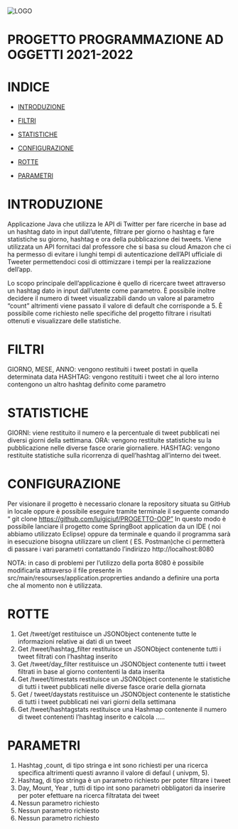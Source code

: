 ![LOGO](https://user-images.githubusercontent.com/92534853/147455323-9d166ce3-7c73-410a-8125-8b3288322a40.jpg)

# PROGETTO PROGRAMMAZIONE AD OGGETTI 2021-2022
# INDICE
- [INTRODUZIONE](#INTRODUZIONE)
- [FILTRI](#FILTRI)
- [STATISTICHE](#STATISTICHE)

- [CONFIGURAZIONE](#CONFIGURAZIONE)
- [ROTTE](#ROTTE) 
- [PARAMETRI](#PARAMETRI )


# INTRODUZIONE 
Applicazione Java che utilizza le API di Twitter per fare ricerche in base ad un hashtag dato in input dall’utente, filtrare per giorno o hashtag e fare statistiche su giorno, hashtag e ora della pubblicazione dei tweets. Viene utilizzata un API fornitaci dal professore che si basa su cloud Amazon che ci ha permesso di evitare i lunghi tempi di autenticazione dell’API ufficiale di Tweeter permettendoci così di ottimizzare i tempi per la realizzazione dell’app.

Lo scopo principale dell’applicazione è quello di ricercare tweet attraverso un hashtag dato in input dall’utente come parametro. È possibile inoltre decidere il numero di tweet visualizzabili dando un valore al parametro “count” altrimenti viene passato il valore di default che corrisponde a 5. È possibile come richiesto nelle specifiche del progetto filtrare i risultati ottenuti e visualizzare delle statistiche.

# FILTRI 
GIORNO, MESE, ANNO: vengono restituiti i tweet postati in quella determinata data
HASHTAG: vengono restituiti i tweet che al loro interno contengono un altro hashtag  definito come parametro

# STATISTICHE 
  GIORNI: viene restituito il numero e la percentuale di tweet pubblicati nei diversi giorni della settimana.
	ORA:  vengono restituite statistiche su la pubblicazione nelle diverse fasce orarie giornaliere.
	HASHTAG: vengono restituite statistiche sulla ricorrenza di quell’hashtag all’interno dei tweet.
# CONFIGURAZIONE 
Per visionare il progetto è necessario clonare la repository situata su GitHub in locale oppure è possibile eseguire tramite terminale il seguente comando 
“ git clone https://github.com/luigiciuf/PROGETTO-OOP”
In questo modo è possibile lanciare il progetto come SpringBoot application da un IDE ( noi abbiamo utilizzato Eclipse) oppure da terminale e quando il programma sarà in esecuzione bisogna utilizzare un client ( ES. Postman)che ci permetterà di passare i vari parametri contattando l’indirizzo
http://localhost:8080

NOTA: in caso di problemi per l’utilizzo della porta 8080 è possibile modificarla attraverso il file presente in src/main/resourses/application.proprerties andando a definire una porta che al momento non è utilizzata.
# ROTTE
1)	Get   /tweet/get  restituisce un JSONObject contenente tutte le informazioni relative ai dati di un tweet 
2)	Get /tweet/hashtag_filter restituisce un JSONObject contenente tutti i tweet filtrati con l’hashtag inserito 
3)	Get /tweet/day_filter restituisce un JSONObject contenente tutti i tweet filtrati in base al giorno contententi la data inserita
4)	Get /tweet/timestats restituisce un JSONObject contenente le statistiche di tutti i tweet pubblicati nelle diverse fasce orarie della giornata 
5)	Get / tweet/daystats restituisce un JSONObject contenente le statistiche di tutti i tweet pubblicati nei vari giorni della settimana 
6)	Get /tweet/hashtagstats restituisce una Hashmap contenente il numero di tweet contenenti l’hashtag inserito  e  calcola …..
# PARAMETRI 
1)	Hashtag ,count, di tipo stringa e int sono richiesti per una ricerca specifica altrimenti questi avranno il valore di defaul ( univpm, 5).
2)	Hashtag, di tipo stringa è un parametro richiesto per poter filtrare i tweet 
3)	Day, Mount, Year , tutti di tipo int sono parametri obbligatori da inserire per poter efettuare na ricerca filtratata dei tweet
4)	Nessun parametro richiesto
5)	Nessun parametro richiesto
6)	Nessun parametro richiesto








